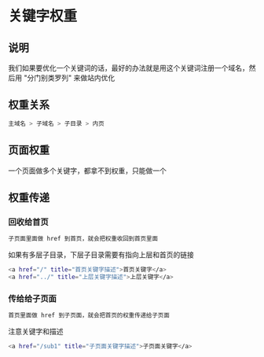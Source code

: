 # 关键字权重

## 说明

我们如果要优化一个关键词的话，最好的办法就是用这个关键词注册一个域名，然后用 "分门别类罗列" 来做站内优化

## 权重关系

```sh
主域名 > 子域名 > 子目录 > 内页
```

## 页面权重

一个页面做多个关键字，都拿不到权重，只能做一个

## 权重传递

### 回收给首页

```sh
子页面里面做 href 到首页，就会把权重收回到首页里面
```

如果有多层子目录，下层子目录需要有指向上层和首页的链接

```sh
<a href="/" title="首页关键字描述">首页关键字</a>
<a href="../" title="上层关键字描述">上层关键字</a>
```

### 传给给子页面

```sh
首页里面做 href 到子页面，就会把首页的权重传递给子页面
```

注意关键字和描述

```sh
<a href="/sub1" title="子页面关键字描述">子页面关键字</a>
```
